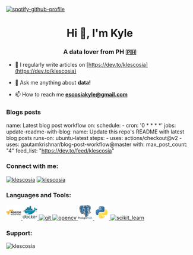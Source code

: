 <!-- My dull intro hehe

- 👋 Hi, I’m Kyle Escosia!
- 👀 I’m interested in ...
  - Anything about data and AWS ❤️
- 🌱 I’m currently learning ...
  - AWS Big Data Portfolio, Data Engineering, Data Science, Machine Learning, Blockchain
  
  
- 📫 How to reach me ...
  Email: escosiakyle@gmail.com
<!---
klescosia/klescosia is a ✨ special ✨ repository because its `README.md` (this file) appears on your GitHub profile.
You can click the Preview link to take a look at your changes.
--->


[![spotify-github-profile](https://spotify-github-profile.vercel.app/api/view?uid=12149390486&cover_image=true&theme=natemoo-re&bar_color=4e6fb1&bar_color_cover=true)](https://github.com/kittinan/spotify-github-profile)

<h1 align="center">Hi 👋, I'm Kyle</h1>
<h3 align="center">A data lover from PH 🇵🇭</h3>

- 📝 I regularly write articles on [https://dev.to/klescosia](https://dev.to/klescosia)

- 💬 Ask me anything about **data!**

- 📫 How to reach me **escosiakyle@gmail.com**

### Blogs posts
<!-- BLOG-POST-LIST:START -->
name: Latest blog post workflow
on: 
    schedule:
        - cron: '0 * * * *'
jobs: 
    update-readme-with-blog: 
        name: Update this repo's README with latest blog posts
        runs-on: ubuntu-latest
        steps: 
            - uses: actions/checkout@v2
            - uses: gautamkrishnar/blog-post-workflow@master
              with: 
                max_post_count: "4"
                feed_list: "https://dev.to/feed/klescosia"
<!-- BLOG-POST-LIST:END -->

<h3 align="left">Connect with me:</h3>
<p align="left">
<a href="https://dev.to/klescosia" target="blank"><img align="center" src="https://cdn.jsdelivr.net/npm/simple-icons@3.0.1/icons/dev-dot-to.svg" alt="klescosia" height="30" width="40" /></a>
<a href="https://linkedin.com/in/klescosia" target="blank"><img align="center" src="https://raw.githubusercontent.com/rahuldkjain/github-profile-readme-generator/master/src/images/icons/Social/linked-in-alt.svg" alt="klescosia" height="30" width="40" /></a>
</p>

<h3 align="left">Languages and Tools:</h3>
<p align="left"> <a href="https://aws.amazon.com" target="_blank"> <img src="https://raw.githubusercontent.com/devicons/devicon/master/icons/amazonwebservices/amazonwebservices-original-wordmark.svg" alt="aws" width="40" height="40"/> </a> <a href="https://www.docker.com/" target="_blank"> <img src="https://raw.githubusercontent.com/devicons/devicon/master/icons/docker/docker-original-wordmark.svg" alt="docker" width="40" height="40"/> </a> <a href="https://git-scm.com/" target="_blank"> <img src="https://www.vectorlogo.zone/logos/git-scm/git-scm-icon.svg" alt="git" width="40" height="40"/> </a> <a href="https://opencv.org/" target="_blank"> <img src="https://www.vectorlogo.zone/logos/opencv/opencv-icon.svg" alt="opencv" width="40" height="40"/> </a> <a href="https://www.postgresql.org" target="_blank"> <img src="https://raw.githubusercontent.com/devicons/devicon/master/icons/postgresql/postgresql-original-wordmark.svg" alt="postgresql" width="40" height="40"/> </a> <a href="https://www.python.org" target="_blank"> <img src="https://raw.githubusercontent.com/devicons/devicon/master/icons/python/python-original.svg" alt="python" width="40" height="40"/> </a> <a href="https://scikit-learn.org/" target="_blank"> <img src="https://upload.wikimedia.org/wikipedia/commons/0/05/Scikit_learn_logo_small.svg" alt="scikit_learn" width="40" height="40"/> </a> </p>

<h3 align="left">Support:</h3>
<p><a href="https://www.buymeacoffee.com/klescosia "> <img align="left" src="https://cdn.buymeacoffee.com/buttons/v2/default-yellow.png" height="50" width="210" alt="klescosia " /></a></p><br><br>
